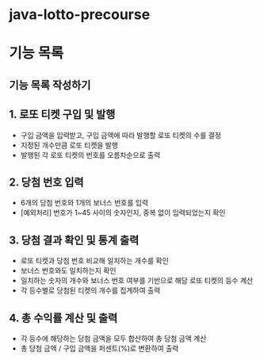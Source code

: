 # java-lotto-precourse
# 기능 목록

## 기능 목록 작성하기
## 1. 로또 티켓 구입 및 발행
- 구입 금액을 입력받고, 구입 금액에 따라 발행할 로또 티켓의 수를 결정
- 지정된 개수만큼 로또 티켓을 발행
- 발행된 각 로또 티켓의 번호를 오름차순으로 출력

## 2. 당첨 번호 입력
- 6개의 당첨 번호와 1개의 보너스 번호를 입력
- [예외처리] 번호가 1~45 사이의 숫자인지, 중복 없이 입력되었는지 확인

## 3. 당첨 결과 확인 및 통계 출력
- 로또 티켓과 당첨 번호 비교해 일치하는 개수를 확인
- 보너스 번호와도 일치하는지 확인
- 일치하는 숫자의 개수와 보너스 번호 여부를 기반으로 해당 로또 티켓의 등수 계산
- 각 등수별로 당첨된 티켓의 개수를 집계하여 출력

## 4. 총 수익률 계산 및 출력
- 각 등수에 해당하는 당첨 금액을 모두 합산하여 총 당첨 금액 계산
- 총 당첨 금액 / 구입 금액을 퍼센트(%)로 변환하여 출력

